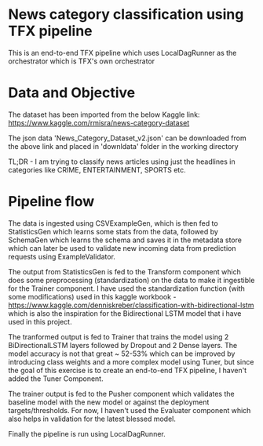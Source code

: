 # News category classification using TFX pipeline

This is an end-to-end TFX pipeline which uses LocalDagRunner as the orchestrator which is TFX's own orchestrator

# Data and Objective
The dataset has been imported from the below Kaggle link:
https://www.kaggle.com/rmisra/news-category-dataset

The json data 'News_Category_Dataset_v2.json' can be downloaded from the above link and placed in 'downldata' folder in the working directory

TL;DR - I am trying to classify news articles using just the headlines in categories like CRIME, ENTERTAINMENT, SPORTS etc.

# Pipeline flow
The data is ingested using CSVExampleGen, which is then fed to StatisticsGen which learns some stats from the data, followed by SchemaGen which learns the schema and saves it in the metadata store which can later be used to validate new incoming data from prediction requests using ExampleValidator. 

The output from StatisticsGen is fed to the Transform component which does some preprocessing (standardization) on the data to make it ingestible for the Trainer component. I have used the standardization function (with some modifications) used in this kaggle workbook - https://www.kaggle.com/denniskreber/classification-with-bidirectional-lstm which is also the inspiration for the Bidirectional LSTM model that i have used in this project.

The tranformed output is fed to Trainer that trains the model using 2 BiDirectionalLSTM layers followed by Dropout and 2 Dense layers. The model accuracy is not that great ~ 52-53% which can be improved by introducing class weights and a more complex model using Tuner, but since the goal of this exercise is to create an end-to-end TFX pipeline, I haven't added the Tuner Component.

The trainer output is fed to the Pusher component which validates the baseline model with the new model or against the deployment targets/thresholds. For now, I haven't used the Evaluater component which also helps in validation for the latest blessed model.

Finally the pipeline is run using LocalDagRunner.
